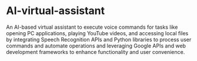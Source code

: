 # AI-virtual-assistant
An AI-based virtual assistant to execute voice commands for tasks like opening PC applications, playing YouTube videos, and accessing local files by integrating Speech Recognition APIs and Python libraries to process user commands and automate operations and leveraging Google APIs and web development frameworks to enhance functionality and user convenience.
